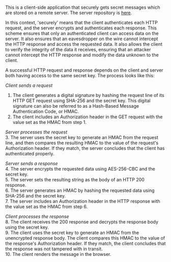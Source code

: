 This is a client-side application that securely gets secret messages which are stored on a remote server. The server repository is [here](https://github.com/nickedwards109/secret-message-server).

In this context, 'securely' means that the client authenticates each HTTP request, and the server encrypts and authenticates each response. This scheme ensures that only an authenticated client can access data on the server. It also ensures that an eavesdropper on the wire cannot intercept the HTTP response and access the requested data. It also allows the client to verify the integrity of the data it receives, ensuring that an attacker cannot intercept the HTTP response and modify the data unknown to the client.

A successful HTTP request and response depends on the client and server both having access to the same secret key. The process looks like this:

*Client sends a request*  
1. The client generates a digital signature by hashing the request line of its HTTP GET request using SHA-256 and the secret key. This digital signature can also be referred to as a Hash-Based Message Authentication Code, or HMAC.  
2. The client includes an Authorization header in the GET request with the value set as the HMAC from step 1.  

*Server processes the request*  
3. The server uses the secret key to generate an HMAC from the request line, and then compares the resulting HMAC to the value of the request's Authorization header. If they match, the server concludes that the client has authenticated properly.  

*Server sends a response*  
4. The server encrypts the requested data using AES-256-CBC and the secret key.  
5. The server sets the resulting string as the body of an HTTP 200 response.  
6. The server generates an HMAC by hashing the requested data using SHA-256 and the secret key.  
7. The server includes an Authorization header in the HTTP response with the value set as the HMAC from step 6.  

*Client processes the response*  
8. The client receives the 200 response and decrypts the response body using the secret key.  
9. The client uses the secret key to generate an HMAC from the unencrypted response body. The client compares this HMAC to the value of the response's Authorization header. If they match, the client concludes that the response was not tampered with in transit.  
10. The client renders the message in the browser.  
